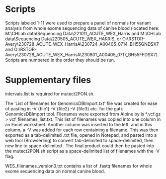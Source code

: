 
# Scripts
Scripts labeled 1-11 were used to prepare a panel of normals for variant analysis from whole exome sequencing data of canine blood (located here: M:\CHLab data\Sequencing Data\221011_ACUTE_WEX_Harris and M:\CHLab data\Sequencing Data\220505_ACUTE_WEX_HARRIS, or O:\RSTOR-Avery\230728_ACUTE_WEX_HarrisA\230724_A00405_0714_BH55GNDSX7 and O:\RSTOR-Avery\230728_ACUTE_WEX_HarrisA\230801_A00405_0717_BH55FFDSX7). Scripts are numbered in the order they should be run.

# Supplementary files
intervals.list is required for mutect2PON.sh.

The 'List of filenames for GenomicsDBImport.txt' file was created for ease of pasting in -V {file1} -V {file2} -V {file3} etc. for the gatk GenomicsDBImport tool. Filenames were exported from Alpine by ls *.vcf.gz > vcf_filenames_list.txt. This list of filenames was copied into one column in an Excel worksheet. Another column was inserted to the left, and in this column, a -V was added for each row containing a filename. This was then exported as a tab-delimited .txt file, opened in Notepad, and pasted into a web tool (Browserling) to convert tab-delimited to space-delimited, then new line to space-delimited . The final product could then be pasted into the mutect2PON.sh script as a space-delimited list of filenames with the -V flag.

WES_filenames_version3.txt contains a list of .fastq filenames for whole exome sequencing data on normal canine blood.
